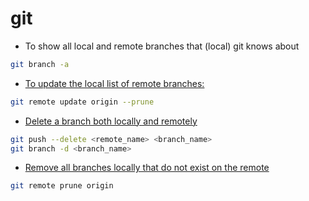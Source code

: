 # git

- To show all local and remote branches that (local) git knows about

```bash
git branch -a
```

- [To update the local list of remote branches:](https://stackoverflow.com/questions/36358265/when-does-git-refresh-the-list-of-remote-branches)

```bash
git remote update origin --prune
```

- [Delete a branch both locally and remotely](https://stackoverflow.com/questions/2003505/how-do-i-delete-a-git-branch-both-locally-and-remotely)

```bash
git push --delete <remote_name> <branch_name>
git branch -d <branch_name>
```

- [Remove all branches locally that do not exist on the remote](https://stackoverflow.com/questions/7726949/remove-tracking-branches-no-longer-on-remote)

```bash
git remote prune origin
```
